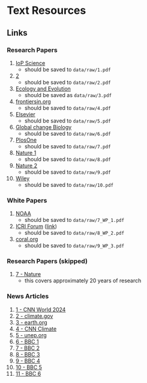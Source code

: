 # Text Resources

## Links

### Research Papers

1. [IoP Science](https://iopscience.iop.org/article/10.1088/1755-1315/750/1/012032/pdf)
   - should be saved to `data/raw/1.pdf`
2. [2](https://academic.oup.com/oocc/article-pdf/4/1/kgae005/57448622/kgae005.pdf)
   - should be saved to `data/raw/2.pdf`
3. [Ecology and Evolution](https://pmc.ncbi.nlm.nih.gov/articles/PMC9448965/)
   - should be saved as `data/raw/3.pdf`
4. [frontiersin.org](https://www.frontiersin.org/journals/marine-science/articles/10.3389/fmars.2021.704682/full)
   - should be saved to `data/raw/4.pdf`
5. [Elsevier](https://www.sciencedirect.com/science/article/pii/S0048969723007295)
   - should be saved to `data/raw/5.pdf`
6. [Global change Biology](https://onlinelibrary.wiley.com/doi/10.1111/gcb.16192)
   - should be saved to `data/raw/6.pdf`
7. [PlosOne](https://journals.plos.org/plosone/article/file?id=10.1371/journal.pone.0088720&type=printable)
   - should be saved to `data/raw/7.pdf`
8. [Nature 1](https://www.nature.com/articles/s41598-023-33613-1)
   - should be saved to `data/raw/8.pdf`
9. [Nature 2](https://www.nature.com/articles/s41467-023-40601-6)
   - should be saved to `data/raw/9.pdf`
10. [Wiley](https://pmc.ncbi.nlm.nih.gov/articles/PMC9545801/)
    - should be saved to `data/raw/10.pdf`

### White Papers

1. [NOAA](https://www.coris.noaa.gov/activities/reef_managers_guide/reef_managers_guide_ch4.pdf)
   - should be saved to `data/raw/7_WP_1.pdf`
2. [ICRI Forum](https://icriforum.org/whitepaper-ocean-climate-nexus-2021/) ([link](https://icriforum.org/documents/wcs-coral-reefs-whitepaper-2021/))
   - should be saved to `data/raw/8_WP_2.pdf`
3. [coral.org](https://library.sprep.org/content/forecasting-climate-sanctuaries-securing-future-coral-reefs-executive-summary)
   - should be saved to `data/raw/9_WP_3.pdf`

### Research Papers (skipped)

1. [7 - Nature](https://www.nature.com/articles/s41467-019-09238-2)
   - this covers approximately 20 years of research

### News Articles

1. [1 - CNN World 2024](https://www.cnn.com/2020/04/07/australia/great-barrier-reef-bleaching-2020-intl-hnk/index.html)
2. [2 - climate.gov](https://www.climate.gov/news-features/featured-images/how-does-2023-24-global-coral-bleaching-compare-past-events)
3. [3 - earth.org](https://earth.org/global-coral-bleaching-event-now-largest-on-record-noaa-says/)
4. [4 - CNN Climate](https://www.cnn.com/2024/04/15/climate/global-coral-reef-mass-bleaching-climate-hnk-intl/index.html)
5. [5 - unep.org](https://www.unep.org/news-and-stories/story/worlds-corals-are-bleaching-heres-why-and-what-it-means-oceans-future)
6. [6 - BBC 1](https://www.bbc.com/news/science-environment-68814016)
7. [7 - BBC 2](https://www.bbc.com/news/world-australia-60870239)
8. [8 - BBC 3](https://www.bbc.com/news/world-australia-47809500)
9. [9 - BBC 4](https://www.bbc.com/news/world-australia-54533971)
10. [10 - BBC 5](https://www.bbc.com/news/world-australia-57938858)
11. [11 - BBC 6](https://www.bbc.com/news/world-australia-38127320)
